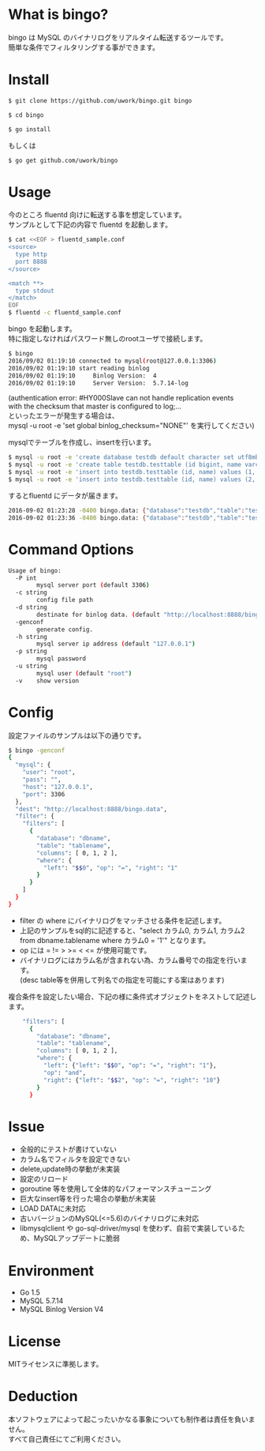 
# What is bingo?

bingo は MySQL のバイナリログをリアルタイム転送するツールです。  
簡単な条件でフィルタリングする事ができます。

# Install

```bash
$ git clone https://github.com/uwork/bingo.git bingo

$ cd bingo

$ go install
```

もしくは

```bash
$ go get github.com/uwork/bingo
```


# Usage

今のところ fluentd 向けに転送する事を想定しています。  
サンプルとして下記の内容で fluentd を起動します。

```bash
$ cat <<EOF > fluentd_sample.conf
<source>
  type http
  port 8888
</source>

<match **>
  type stdout
</match>
EOF
$ fluentd -c fluentd_sample.conf
```


bingo を起動します。  
特に指定しなければパスワード無しのrootユーザで接続します。

```bash
$ bingo
2016/09/02 01:19:10 connected to mysql(root@127.0.0.1:3306)
2016/09/02 01:19:10 start reading binlog
2016/09/02 01:19:10     Binlog Version:  4
2016/09/02 01:19:10     Server Version:  5.7.14-log
```

(authentication error: #HY000Slave can not handle replication events  
 with the checksum that master is configured to log;...  
 といったエラーが発生する場合は、  
 mysql -u root -e 'set global binlog_checksum="NONE"' を実行してください)

mysqlでテーブルを作成し、insertを行います。

```bash
$ mysql -u root -e 'create database testdb default character set utf8mb4'
$ mysql -u root -e 'create table testdb.testtable (id bigint, name varchar(32))'
$ mysql -u root -e 'insert into testdb.testtable (id, name) values (1, "hello world")'
$ mysql -u root -e 'insert into testdb.testtable (id, name) values (2, "はろーわーるど")'
```

するとfluentd にデータが届きます。

```bash
2016-09-02 01:23:28 -0400 bingo.data: {"database":"testdb","table":"testtable","columns":["1","hello world"]}
2016-09-02 01:23:36 -0400 bingo.data: {"database":"testdb","table":"testtable","columns":["2","はろーわーるど"]}
```

# Command Options

```bash
Usage of bingo:
  -P int
        mysql server port (default 3306)
  -c string
        config file path
  -d string
        destinate for binlog data. (default "http://localhost:8888/bingo.data")
  -genconf
        generate config.
  -h string
        mysql server ip address (default "127.0.0.1")
  -p string
        mysql password
  -u string
        mysql user (default "root")
  -v    show version
```

# Config

設定ファイルのサンプルは以下の通りです。

```bash
$ bingo -genconf
{
  "mysql": {
    "user": "root",
    "pass": "",
    "host": "127.0.0.1",
    "port": 3306
  },
  "dest": "http://localhost:8888/bingo.data",
  "filter": {
    "filters": [
      {
        "database": "dbname",
        "table": "tablename",
        "columns": [ 0, 1, 2 ],
        "where": {
          "left": "$$0", "op": "=", "right": "1"
        }
      }
    ]
  }
}
```

* filter の where にバイナリログをマッチさせる条件を記述します。
* 上記のサンプルをsql的に記述すると、"select カラム0, カラム1, カラム2 from dbname.tablename where カラム0 = '1'" となります。
* op には = != &gt; &gt;= &lt; &lt;= が使用可能です。
* バイナリログにはカラム名が含まれない為、カラム番号での指定を行います。  
(desc table等を併用して列名での指定を可能にする案はあります)

複合条件を設定したい場合、下記の様に条件式オブジェクトをネストして記述します。

```bash
    "filters": [
      {
        "database": "dbname",
        "table": "tablename",
        "columns": [ 0, 1, 2 ],
        "where": {
          "left": {"left": "$$0", "op": "=", "right": "1"},
          "op": "and",
          "right": {"left": "$$2", "op": "=", "right": "10"}
        }
      }
```

# Issue

* 全般的にテストが書けていない
* カラム名でフィルタを設定できない
* delete,update時の挙動が未実装
* 設定のリロード
* goroutine 等を使用して全体的なパフォーマンスチューニング
* 巨大なinsert等を行った場合の挙動が未実装
* LOAD DATAに未対応
* 古いバージョンのMySQL(&lt;=5.6)のバイナリログに未対応
* libmysqlclient や go-sql-driver/mysql を使わず、自前で実装しているため、MySQLアップデートに脆弱

# Environment

* Go 1.5
* MySQL 5.7.14
* MySQL Binlog Version V4

# License

MITライセンスに準拠します。


# Deduction

本ソフトウェアによって起こったいかなる事象についても制作者は責任を負いません。  
すべて自己責任にてご利用ください。


